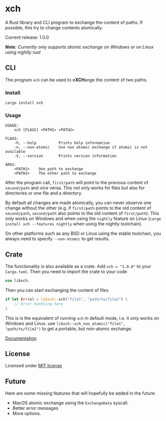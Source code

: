# xch

A Rust library and CLI program to exchange the content of paths. If possible, this try
to change contents atomically.

Current release: 1.0.0

***Note**: Currently only supports atomic exchange on Windows or on Linux using nightly rust*

## CLI

The program `xch` can be used to e**XCH**ange the content of two paths. 

### Install
`cargo install xch`

### Usage
```
USAGE:
    xch [FLAGS] <PATH1> <PATH2>

FLAGS:
    -h, --help          Prints help information
    -n, --non-atomic    Use non atomic exchange if atomic is not available
    -V, --version       Prints version information

ARGS:
    <PATH1>    One path to exchange
    <PATH2>    The other path to exchange

```

After the program call, `first/path` will point to the previous content of `second/path` and vice versa. 
This not only works for files but also for directories or one file and a directory.

By default all changes are made atomically, you can never observe one change without the other (e.g. 
if `first/path` points to the old content of `second/path`, `second/path` also points to the
old content of `first/path`). This only works on Windows and when using the `nightly` feature 
on Linux (`cargo install xch --features nightly` when using the nightly toolchain).

On other platforms such as any BSD or Linux using the stable toolchain, you always need to specify
`--non-atomic` to get results.

## Crate

The functionality is also available as a crate. Add `xch = "1.0.0"` to your `Cargo.toml`.
Then you need to import the crate to your code
```Rust
use libxch;
```
Then you can start exchanging the content of files
```Rust
if let Err(e) = libxch::xch("file1", "path/to/file2") {
    // Error handling here
}
```
This is is the equivalent of running `xch` in default mode, i.e. it only works on Windows and Linux.
use `libxch::xch_non_atomic("file1", "path/to/file2")` to get a portable, but non-atomic exchange.

[Documentation](https://docs.rs/xch)

## License

Licensed under [MIT license](./LICENSE)

## Future

Here are some missing features that will hopefully be added in the future:
- MacOS atomic exchange using the `ExchangeData` syscall.
- Better error messages
- More options.
